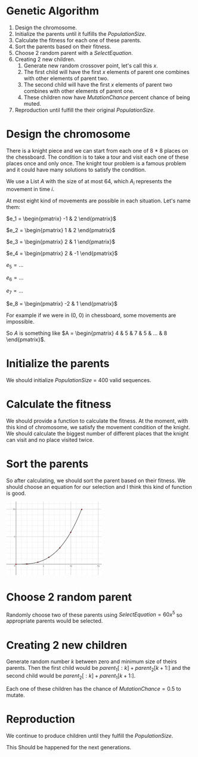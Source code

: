 # Genetic Algorithm

1. Design the chromosome.
2. Initialize the parents until it fulfills the $PopulationSize$.
3. Calculate the fitness for each one of these parents.
4. Sort the parents based on their fitness.
5. Choose 2 random parent with a $SelectEquation$.
6. Creating 2 new children.
    1. Generate new random crossover point, let's call this $x$.
    2. The first child will have the first $x$ elements of parent one combines with other elements of parent two.
    3. The second child will have the first $x$ elements of parent two combines with other elements of parent one.
    4. These children now have $MutationChance$ percent chance of being muted.
7. Reproduction until fulfill the their original $PopulationSize$.

# Design the chromosome

There is a knight piece and we can start from each one of 8 * 8 places on the chessboard. The condition is to take a tour and visit each one of these places once and only once. The knight tour problem is a famous problem and it could have many solutions to satisfy the condition.

We use a List $A$ with the size of at most 64, which $A_i$ represents the movement in time $i$.

At most eight kind of movements are possible in each situation. Let's name them:

$e_1 = \begin{pmatrix}
-1 & 2
\end{pmatrix}$

$e_2 = \begin{pmatrix}
1 & 2
\end{pmatrix}$

$e_3 = \begin{pmatrix}
2 & 1
\end{pmatrix}$

$e_4 = \begin{pmatrix}
2 & -1
\end{pmatrix}$

$e_5 = ...$

$e_6 = ...$

$e_7 = ...$

$e_8 = \begin{pmatrix}
-2 & 1
\end{pmatrix}$

For example if we were in (0, 0) in chessboard, some movements are impossible.

So $A$ is something like $A = \begin{pmatrix}
4 & 5 & 7 & 5 & ... & 8
\end{pmatrix}$.

# Initialize the parents

We should initialize $PopulationSize$ = 400 valid sequences.

# Calculate the fitness

We should provide a function to calculate the fitness. At the moment, with this kind of chromosome, we satisfy the movement condition of the knight. We should calculate the biggest number of different places that the knight can visit and no place visited twice. 

# Sort the parents

So after calculating, we should sort the parent based on their fitness. We should choose an equation for our selection and I think this kind of function is good.

![Genetic%20Algorithm%20738b8bc70e5c4690afda863e680815cd/Untitled.png](Genetic%20Algorithm%20738b8bc70e5c4690afda863e680815cd/Untitled.png)

# Choose 2 random parent

Randomly choose two of these parents using $SelectEquation = 60x^5$ so appropriate parents would be selected.

# Creating 2 new children

Generate random number $k$ between zero and minimum size of theirs parents.  Then the first child would be $parent_1[:k] + parent_2[k+1:]$ and the second child would be $parent_2[:k] + parent_1[k+1:]$.

Each one of these children has the chance of $MutationChance=0.5$ to mutate.

# Reproduction

We continue to produce children until they fulfill the $PopulationSize$. 

This Should be happened for the next generations.